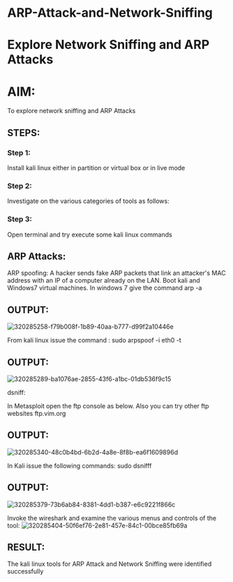 # ARP-Attack-and-Network-Sniffing
# Explore Network Sniffing and ARP Attacks

# AIM:

To explore network sniffing and ARP Attacks

## STEPS:

### Step 1:

Install kali linux either in partition or virtual box or in live mode

### Step 2:

Investigate on the various categories of tools as follows:


### Step 3:
Open terminal and try execute some kali linux commands

## ARP Attacks:  
ARP spoofing: A hacker sends fake ARP packets that link an attacker's MAC address with an IP of a computer already on the LAN. 
Boot kali and Windows7 virtual machines.
In windows 7 give the command arp -a
## OUTPUT:
![320285258-f79b008f-1b89-40aa-b777-d99f2a10446e](https://github.com/gowriganeshns/ARP-Attack-and-Network-Sniffing/assets/147368204/e4c52bd7-5c30-42b0-9933-acda2de0ba42)


From kali linux issue the command :
sudo arpspoof -i eth0 -t <target system> <gateway>
## OUTPUT:
![320285289-ba1076ae-2855-43f6-a1bc-01db536f9c15](https://github.com/gowriganeshns/ARP-Attack-and-Network-Sniffing/assets/147368204/76d25e34-e776-4b59-b1eb-ab2c3eb1684c)


 dsniff:






In Metasploit open the ftp console as below. Also you can try other ftp websites ftp.vim.org
## OUTPUT:



![320285340-48c0b4bd-6b2d-4a8e-8f8b-ea6f1609896d](https://github.com/gowriganeshns/ARP-Attack-and-Network-Sniffing/assets/147368204/43988efa-5533-4138-9fed-c97f72742144)

In Kali issue the following commands:
sudo dsnifff
## OUTPUT:

![320285379-73b6ab84-8381-4dd1-b387-e6c9221f866c](https://github.com/gowriganeshns/ARP-Attack-and-Network-Sniffing/assets/147368204/f05d038a-8f46-49ac-bf85-2d77c7c7200b)


Invoke the wireshark and examine the various menus  and controls of the tool:
![320285404-50f6ef76-2e81-457e-84c1-00bce85fb69a](https://github.com/gowriganeshns/ARP-Attack-and-Network-Sniffing/assets/147368204/816bb3cc-4e94-4e80-a244-8d5911f2c6b4)


## RESULT:
The kali linux tools for ARP Attack and Network Sniffing were identified successfully
